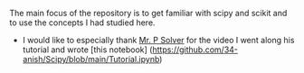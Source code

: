 The main focus of the repository is to get familiar with scipy and scikit and to use the concepts I had studied here. 
- I would like to especially thank [Mr. P Solver](https://youtu.be/jmX4FOUEfgU) for the video I went along his tutorial and  wrote [this notebook] (https://github.com/34-anish/Scipy/blob/main/Tutorial.ipynb)

